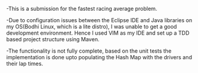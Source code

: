 -This is a submission for the fastest racing average problem.

-Due to configuration issues between the Eclipse IDE and Java libraries on my OS(Bodhi Linux, which is a lite distro), I was unable to get a good development environment. Hence I used VIM as my IDE and set up a TDD based project structure using Maven.

-The functionality is not fully complete, based on the unit tests the implementation is done upto populating the Hash Map with the drivers and their lap times.
